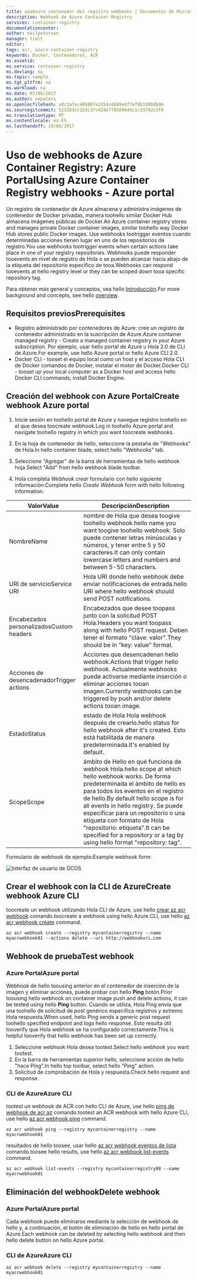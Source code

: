 ```yaml
---
title: aaaAzure contenedor del registro webhooks | Documentos de Microsoft
description: Webhook de Azure Container Registry
services: container-registry
documentationcenter: 
author: neilpeterson
manager: timlt
editor: 
tags: acr, azure-container-registry
keywords: Docker, Contenedores, ACR
ms.assetid: 
ms.service: container-registry
ms.devlang: na
ms.topic: sample
ms.tgt_pltfrm: na
ms.workload: na
ms.date: 07/06/2017
ms.author: nepeters
ms.openlocfilehash: adc2afec486007e2d54cd689e6f7ef8b1098db06
ms.sourcegitcommit: 523283cc1b3c37c428e77850964dc1c33742c5f0
ms.translationtype: MT
ms.contentlocale: es-ES
ms.lasthandoff: 10/06/2017
---
```

# <a name="using-azure-container-registry-webhooks---azure-portal"></a><span data-ttu-id="9ac4f-104">Uso de webhooks de Azure Container Registry: Azure Portal</span><span class="sxs-lookup"><span data-stu-id="9ac4f-104">Using Azure Container Registry webhooks - Azure portal</span></span>

<span data-ttu-id="9ac4f-105">Un registro de contenedor de Azure almacena y administra imágenes de contenedor de Docker privadas, manera toohello similar Docker Hub almacena imágenes públicas de Docker.</span><span class="sxs-lookup"><span data-stu-id="9ac4f-105">An Azure container registry stores and manages private Docker container images, similar toohello way Docker Hub stores public Docker images.</span></span> <span data-ttu-id="9ac4f-106">Use webhooks tootrigger eventos cuando determinadas acciones tienen lugar en uno de los repositorios de registro.</span><span class="sxs-lookup"><span data-stu-id="9ac4f-106">You use webhooks tootrigger events when certain actions take place in one of your registry repositories.</span></span> <span data-ttu-id="9ac4f-107">Webhooks puede responder tooevents en nivel de registro de Hola o se pueden alcanzar hacia abajo de la etiqueta del repositorio específico de tooa.</span><span class="sxs-lookup"><span data-stu-id="9ac4f-107">Webhooks can respond tooevents at hello registry level or they can be scoped down tooa specific repository tag.</span></span> 

<span data-ttu-id="9ac4f-108">Para obtener más general y conceptos, vea hello [Introducción](./container-registry-intro.md).</span><span class="sxs-lookup"><span data-stu-id="9ac4f-108">For more background and concepts, see hello [overview](./container-registry-intro.md).</span></span>

## <a name="prerequisites"></a><span data-ttu-id="9ac4f-109">Requisitos previos</span><span class="sxs-lookup"><span data-stu-id="9ac4f-109">Prerequisites</span></span> 

- <span data-ttu-id="9ac4f-110">Registro administrado por contenedores de Azure: cree un registro de contenedor administrado en la suscripción de Azure.</span><span class="sxs-lookup"><span data-stu-id="9ac4f-110">Azure container managed registry - Create a managed container registry in your Azure subscription.</span></span> <span data-ttu-id="9ac4f-111">Por ejemplo, usar hello portal de Azure u Hola 2.0 de CLI de Azure.</span><span class="sxs-lookup"><span data-stu-id="9ac4f-111">For example, use hello Azure portal or hello Azure CLI 2.0.</span></span> 
- <span data-ttu-id="9ac4f-112">Docker CLI - tooset el equipo local como un host y el acceso Hola CLI de Docker comandos de Docker, instalar el motor de Docker.</span><span class="sxs-lookup"><span data-stu-id="9ac4f-112">Docker CLI - tooset up your local computer as a Docker host and access hello Docker CLI commands, install Docker Engine.</span></span> 

## <a name="create-webhook-azure-portal"></a><span data-ttu-id="9ac4f-113">Creación del webhook con Azure Portal</span><span class="sxs-lookup"><span data-stu-id="9ac4f-113">Create webhook Azure portal</span></span>

1. <span data-ttu-id="9ac4f-114">Inicie sesión en toohello portal de Azure y navegue registro toohello en el que desea toocreate webhook.</span><span class="sxs-lookup"><span data-stu-id="9ac4f-114">Log in toohello Azure portal and navigate toohello registry in which you want toocreate webhooks.</span></span> 

2. <span data-ttu-id="9ac4f-115">En la hoja de contenedor de hello, seleccione la pestaña de "Webhooks" de Hola.</span><span class="sxs-lookup"><span data-stu-id="9ac4f-115">In hello container blade, select hello "Webhooks" tab.</span></span> 

3. <span data-ttu-id="9ac4f-116">Seleccione "Agregar" de la barra de herramientas de hello webhook hoja.</span><span class="sxs-lookup"><span data-stu-id="9ac4f-116">Select "Add" from hello webhook blade toolbar.</span></span> 

4. <span data-ttu-id="9ac4f-117">Hola completa *Webhook crear* formulario con hello siguiente información:</span><span class="sxs-lookup"><span data-stu-id="9ac4f-117">Complete hello *Create Webhook* form with hello following information:</span></span>

| <span data-ttu-id="9ac4f-118">Valor</span><span class="sxs-lookup"><span data-stu-id="9ac4f-118">Value</span></span> | <span data-ttu-id="9ac4f-119">Descripción</span><span class="sxs-lookup"><span data-stu-id="9ac4f-119">Description</span></span> |
|---|---|
| <span data-ttu-id="9ac4f-120">Nombre</span><span class="sxs-lookup"><span data-stu-id="9ac4f-120">Name</span></span> | <span data-ttu-id="9ac4f-121">nombre de Hola que desea toogive toohello webhook.</span><span class="sxs-lookup"><span data-stu-id="9ac4f-121">hello name you want toogive toohello webhook.</span></span> <span data-ttu-id="9ac4f-122">Solo puede contener letras minúsculas y números, y tener entre 5 y 50 caracteres.</span><span class="sxs-lookup"><span data-stu-id="9ac4f-122">It can only contain lowercase letters and numbers and between 5-50 characters.</span></span> |
| <span data-ttu-id="9ac4f-123">URI de servicio</span><span class="sxs-lookup"><span data-stu-id="9ac4f-123">Service URI</span></span> | <span data-ttu-id="9ac4f-124">Hola URI donde hello webhook debe enviar notificaciones de entrada.</span><span class="sxs-lookup"><span data-stu-id="9ac4f-124">hello URI where hello webhook should send POST notifications.</span></span> |
| <span data-ttu-id="9ac4f-125">Encabezados personalizados</span><span class="sxs-lookup"><span data-stu-id="9ac4f-125">Custom headers</span></span> | <span data-ttu-id="9ac4f-126">Encabezados que desee toopass junto con la solicitud POST Hola.</span><span class="sxs-lookup"><span data-stu-id="9ac4f-126">Headers you want toopass along with hello POST request.</span></span> <span data-ttu-id="9ac4f-127">Deben tener el formato "clave: valor".</span><span class="sxs-lookup"><span data-stu-id="9ac4f-127">They should be in "key: value" format.</span></span> |
| <span data-ttu-id="9ac4f-128">Acciones de desencadenador</span><span class="sxs-lookup"><span data-stu-id="9ac4f-128">Trigger actions</span></span> | <span data-ttu-id="9ac4f-129">Acciones que desencadenan hello webhook.</span><span class="sxs-lookup"><span data-stu-id="9ac4f-129">Actions that trigger hello webhook.</span></span> <span data-ttu-id="9ac4f-130">Actualmente webhooks puede activarse mediante inserción o eliminar acciones tooan imagen.</span><span class="sxs-lookup"><span data-stu-id="9ac4f-130">Currently webhooks can be triggered by push and/or delete actions tooan image.</span></span> |
| <span data-ttu-id="9ac4f-131">Estado</span><span class="sxs-lookup"><span data-stu-id="9ac4f-131">Status</span></span> | <span data-ttu-id="9ac4f-132">estado de Hola Hola webhook después de crearlo.</span><span class="sxs-lookup"><span data-stu-id="9ac4f-132">hello status for hello webhook after it's created.</span></span> <span data-ttu-id="9ac4f-133">Esto está habilitada de manera predeterminada.</span><span class="sxs-lookup"><span data-stu-id="9ac4f-133">It's enabled by default.</span></span> |
| <span data-ttu-id="9ac4f-134">Scope</span><span class="sxs-lookup"><span data-stu-id="9ac4f-134">Scope</span></span> | <span data-ttu-id="9ac4f-135">ámbito de Hello en qué funciona de webhook Hola.</span><span class="sxs-lookup"><span data-stu-id="9ac4f-135">hello scope at which hello webhook works.</span></span> <span data-ttu-id="9ac4f-136">De forma predeterminada el ámbito de hello es para todos los eventos en el registro de hello.</span><span class="sxs-lookup"><span data-stu-id="9ac4f-136">By default hello scope is for all events in hello registry.</span></span> <span data-ttu-id="9ac4f-137">Se puede especificar para un repositorio o una etiqueta con formato de Hola "repositorio: etiqueta".</span><span class="sxs-lookup"><span data-stu-id="9ac4f-137">It can be specified for a repository or a tag by using hello format "repository: tag".</span></span> |

<span data-ttu-id="9ac4f-138">Formulario de webhook de ejemplo:</span><span class="sxs-lookup"><span data-stu-id="9ac4f-138">Example webhook form:</span></span>

![Interfaz de usuario de DCOS](./media/container-registry-webhook/webhook.png)

## <a name="create-webhook-azure-cli"></a><span data-ttu-id="9ac4f-140">Crear el webhook con la CLI de Azure</span><span class="sxs-lookup"><span data-stu-id="9ac4f-140">Create webhook Azure CLI</span></span>

<span data-ttu-id="9ac4f-141">toocreate un webhook utilizando Hola CLI de Azure, use hello [crear az acr webhook](/cli/azure/acr/webhook#create) comando.</span><span class="sxs-lookup"><span data-stu-id="9ac4f-141">toocreate a webhook using hello Azure CLI, use hello [az acr webhook create](/cli/azure/acr/webhook#create) command.</span></span>

```azurecli-interactive
az acr webhook create --registry mycontainerregistry --name myacrwebhook01 --actions delete --uri http://webhookuri.com
```

## <a name="test-webhook"></a><span data-ttu-id="9ac4f-142">Webhook de prueba</span><span class="sxs-lookup"><span data-stu-id="9ac4f-142">Test webhook</span></span>

### <a name="azure-portal"></a><span data-ttu-id="9ac4f-143">Azure Portal</span><span class="sxs-lookup"><span data-stu-id="9ac4f-143">Azure portal</span></span>

<span data-ttu-id="9ac4f-144">Webhook de hello toousing anterior en el contenedor de inserción de la imagen y eliminar acciones, puede probar con hello **Ping** botón.</span><span class="sxs-lookup"><span data-stu-id="9ac4f-144">Prior toousing hello webhook on container image push and delete actions, it can be tested using hello **Ping** button.</span></span> <span data-ttu-id="9ac4f-145">Cuando se utiliza, Hola Ping envía que una toohello de solicitud de post genérico especifica registros y extremo Hola respuesta.</span><span class="sxs-lookup"><span data-stu-id="9ac4f-145">When used, hello Ping sends a generic post request toohello specified endpoint and logs hello response.</span></span> <span data-ttu-id="9ac4f-146">Esto resulta útil tooverify que Hola webhook se ha configurado correctamente.</span><span class="sxs-lookup"><span data-stu-id="9ac4f-146">This is helpful tooverify that hello webhook has been set up correctly.</span></span>

1. <span data-ttu-id="9ac4f-147">Seleccione webhook Hola desea tootest.</span><span class="sxs-lookup"><span data-stu-id="9ac4f-147">Select hello webhook you want tootest.</span></span> 
2. <span data-ttu-id="9ac4f-148">En la barra de herramientas superior hello, seleccione acción de hello "hace Ping".</span><span class="sxs-lookup"><span data-stu-id="9ac4f-148">In hello top toolbar, select hello "Ping" action.</span></span> 
3. <span data-ttu-id="9ac4f-149">Solicitud de comprobación de Hola y respuesta.</span><span class="sxs-lookup"><span data-stu-id="9ac4f-149">Check hello request and response.</span></span>

### <a name="azure-cli"></a><span data-ttu-id="9ac4f-150">CLI de Azure</span><span class="sxs-lookup"><span data-stu-id="9ac4f-150">Azure CLI</span></span>

<span data-ttu-id="9ac4f-151">tootest un webhook de ACR con hello CLI de Azure, use hello [ping de webhook de acr az](/cli/azure/acr/webhook#ping) comando.</span><span class="sxs-lookup"><span data-stu-id="9ac4f-151">tootest an ACR webhook with hello Azure CLI, use hello [az acr webhook ping](/cli/azure/acr/webhook#ping) command.</span></span>

```azurecli-interactive
az acr webhook ping --registry mycontainerregistry --name myacrwebhook01
```

<span data-ttu-id="9ac4f-152">resultados de hello toosee, usar hello [az acr webhook eventos de lista](/cli/azure/acr/webhook#list-events) comando.</span><span class="sxs-lookup"><span data-stu-id="9ac4f-152">toosee hello results, use hello [az acr webhook list-events](/cli/azure/acr/webhook#list-events) command.</span></span> 

```azurecli-interactive
az acr webhook list-events --registry mycontainerregistry08 --name myacrwebhook01
```

## <a name="delete-webhook"></a><span data-ttu-id="9ac4f-153">Eliminación del webhook</span><span class="sxs-lookup"><span data-stu-id="9ac4f-153">Delete webhook</span></span>

### <a name="azure-portal"></a><span data-ttu-id="9ac4f-154">Azure Portal</span><span class="sxs-lookup"><span data-stu-id="9ac4f-154">Azure portal</span></span>

<span data-ttu-id="9ac4f-155">Cada webhook puede eliminarse mediante la selección de webhook de hello y, a continuación, el botón de eliminación de hello en hello portal de Azure.</span><span class="sxs-lookup"><span data-stu-id="9ac4f-155">Each webhook can be deleted by selecting hello webhook and then hello delete button on hello Azure portal.</span></span>

### <a name="azure-cli"></a><span data-ttu-id="9ac4f-156">CLI de Azure</span><span class="sxs-lookup"><span data-stu-id="9ac4f-156">Azure CLI</span></span>

```azurecli-interactive
az acr webhook delete --registry mycontainerregistry --name myacrwebhook01
```